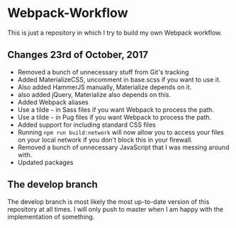 # Webpack-Workflow
This is just a repository in which I try to build my own Webpack workflow.

## Changes 23rd of October, 2017
- Removed a bunch of unnecessary stuff from Git's tracking
- Added MaterializeCSS, uncomment in base.scss if you want to use it.
 - Also added HammerJS manually, Materialize depends on it.
 - also added jQuery, Materialize also depends on this.
- Added Webpack aliases
 - Use a tilde `~` in Sass files if you want Webpack to process the path.
 - Use a tilde `~` in Pug files if you want Webpack to process the path.
- Added support for including standard CSS files
- Running `npm run build:network` will now allow you to access your files on your local network if you don't block this in your firewall.
- Removed a bunch of unnecessary JavaScript that I was messing around with.
- Updated packages

## The develop branch
The develop branch is most likely the most up-to-date version of this repository at all times. I will only push to master when I am happy with the implementation of something.